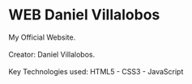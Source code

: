 # WEB Daniel Villalobos
My Official Website.
<br><br>
Creator: Daniel Villalobos.
<br><br>
Key Technologies used: HTML5 - CSS3 - JavaScript

